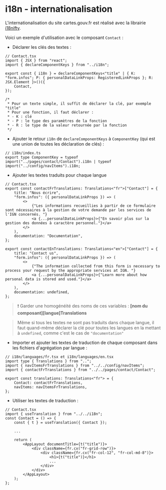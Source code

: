 # i18n - internationalisation

L'internationalisation du site cartes.gouv.fr est réalisé avec la librairie [i18nifty](https://www.npmjs.com/package/i18nifty).

Voici un exemple d'utilisation avec le composant `Contact` :

-   Déclarer les clés des textes :

```tsx
// Contact.tsx
import { JSX } from "react";
import { declareComponentKeys } from "../i18n";

export const { i18n } = declareComponentKeys<"title" | { K: "form.infos"; P: { personalDataLinkProps: RegisteredLinkProps }; R: JSX.Element }>()({
    Contact,
});

/*
 * Pour un texte simple, il suffit de déclarer la clé, par exemple "title"
 * Pour une fonction, il faut déclarer :
 * - K : clé
 * - P : le type des paramètres de la fonction
 * - R : le type de la valeur retournée par la fonction
 */
```

-   Ajouter le retour `i18n` de `declareComponentKeys` à `ComponentKey` (qui est une union de toutes les déclaration de clés) :

```tsx
// i18n/index.ts
export type ComponentKey = typeof import("../pages/contact/Contact").i18n | typeof import("../config/navItems").i18n;
```

-   Ajouter les textes traduits pour chaque langue

```tsx
// Contact.tsx
export const contactFrTranslations: Translations<"fr">["Contact"] = {
    title: "Nous écrire",
    "form.infos": ({ personalDataLinkProps }) => (
        <>
            {"Les informations recueillies à partir de ce formulaire sont nécessaires à la gestion de votre demande par les services de l'IGN concernés. "}
            <a {...personalDataLinkProps}>{"En savoir plus sur la gestion des données à caractère personnel."}</a>
        </>
    ),
    documentation: "Documentation",
};

export const contactEnTranslations: Translations<"en">["Contact"] = {
    title: "Contact us",
    "form.infos": ({ personalDataLinkProps }) => (
        <>
            {"The information collected from this form is necessary to process your request by the appropriate services at IGN. "}
            <a {...personalDataLinkProps}>{"Learn more about how personal data is stored and used."}</a>
        </>
    ),
    documentation: undefined,
};
```

> ❗ Garder une homogénéité des noms de ces variables : **[nom du composant][langue]Translations**

> Même si tous les textes ne sont pas traduits dans chaque langue, il faut quand-même déclarer la clé pour toutes les langues en la mettant à `undefined`, comme c'est le cas de `"documentation"`

-   Importer et ajouter les textes de traduction de chaque composant dans les fichiers d'agrégation par langue :

```tsx
// i18n/languages/fr.tsx et i18n/languages/en.tsx
import type { Translations } from "..";
import { navItemsFrTranslations } from "../../config/navItems";
import { contactFrTranslations } from "../../pages/contact/Contact";

export const translations: Translations<"fr"> = {
    Contact: contactFrTranslations,
    navItems: navItemsFrTranslations,
};
```

-   Utiliser les textes de traduction :

```tsx
// Contact.tsx
import { useTranslation } from "../../i18n";
const Contact = () => {
    const { t } = useTranslation({ Contact });

    ...

    return (
        <AppLayout documentTitle={t("title")}>
            <div className={fr.cx("fr-grid-row")}>
                <div className={fr.cx("fr-col-12", "fr-col-md-8")}>
                    <h1>{t("title")}</h1>
                    ...
                </div>
            </div>
        </AppLayout>
    );
};
```
